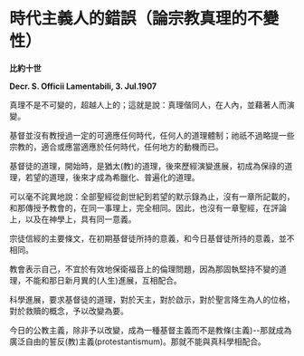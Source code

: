 # 時代主義人的錯誤（論宗教真理的不變性）


**比約十世**

**Decr. S. Officii Lamentabili, 3. Jul.1907**





真理不是不可變的，超越人上的；這就是說：真理偕同人，在人內，並藉著人而演變。

基督並沒有教授過一定的可適應任何時代，任何人的道理體制；祂祇不過略提一些宗教的，適合或應當適應於任何時代，任何地方的動機而已。

基督徒的道理，開始時，是猶太(教)的道理，後來歷經演變進展，初成為保祿的道理，若望的道理，後來才成為希臘化、普遍化的道理。

可以毫不詫異地說：全部聖經從創世紀到若望的默示錄為止，沒有一章所記載的，和那傳授予教會的，在同一事理上，完全相同。因此，也沒有一章聖經，在評論上，以及在神學上，具有同一意義。

宗徒信經的主要條文，在初期基督徒所持的意義，和今日基督徒所持的意義，並不相同。

教會表示自己，不宜於有效地保衛福音上的倫理問題，因為那固執堅持不變的道理，不能和那日新月異的(人生)進展，互相配合。

科學進展，要求基督徒的道理，對於天主，對於啟示，對於聖言降生為人的位格，對於救贖的概念，予以改變為要。

今日的公教主義，除非予以改變，成為一種基督主義而不是教條(主義)--那就成為廣泛自由的誓反(教)主義(protestantismum)。那就不能與真科學相配合。

